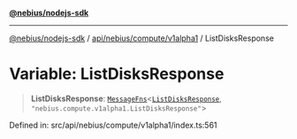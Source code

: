 [**@nebius/nodejs-sdk**](../../../../../README.md)

***

[@nebius/nodejs-sdk](../../../../../README.md) / [api/nebius/compute/v1alpha1](../README.md) / ListDisksResponse

# Variable: ListDisksResponse

> **ListDisksResponse**: [`MessageFns`](../../../../../runtime/protos/core/interfaces/MessageFns.md)\<[`ListDisksResponse`](../interfaces/ListDisksResponse.md), `"nebius.compute.v1alpha1.ListDisksResponse"`\>

Defined in: src/api/nebius/compute/v1alpha1/index.ts:561
